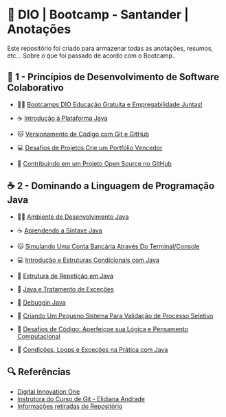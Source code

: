 # 📅 DIO | Bootcamp - Santander | Anotações

Este repositório foi criado para armazenar todas as anotações, resumos, etc... Sobre o que foi passado de acordo com o Bootcamp.

## 🧠 1 - Princípios de Desenvolvimento de Software Colaborativo

- 👨‍🎓 [Bootcamps DIO Educação Gratuita e Empregabilidade Juntas!](https://github.com/gustavocarmomendes/Bootcamp-Santander/blob/main/1%20-%20Princ%C3%ADpios%20de%20Desenvolvimento%20de%20Software%20Colaborativo/1%20-%20Bootcamps%20DIO%20Educa%C3%A7%C3%A3o%20Gratuita%20e%20Empregabilidade%20Juntas!.md)

- ☕ [Introdução à Plataforma Java](https://github.com/gustavocarmomendes/Bootcamp-Santander/blob/main/1%20-%20Princ%C3%ADpios%20de%20Desenvolvimento%20de%20Software%20Colaborativo/2%20-%20Introdu%C3%A7%C3%A3o%20%C3%A0%20Plataforma%20Java.md)

- 🐱 [Versionamento de Código com Git e GitHub](https://github.com/gustavocarmomendes/Bootcamp-Santander/blob/main/1%20-%20Princ%C3%ADpios%20de%20Desenvolvimento%20de%20Software%20Colaborativo/3%20-%20Versionamento%20de%20C%C3%B3digo%20com%20Git%20e%20GitHub.md)

- 💻 [Desafios de Projetos Crie um Portfólio Vencedor](https://github.com/gustavocarmomendes/Bootcamp-Santander/blob/main/1%20-%20Princ%C3%ADpios%20de%20Desenvolvimento%20de%20Software%20Colaborativo/4%20-%20Desafios%20de%20Projetos%20Crie%20um%20Portf%C3%B3lio%20Vencedor.md)

- 💼 [Contribuindo em um Projeto Open Source no GitHub](https://github.com/gustavocarmomendes/Bootcamp-Santander/blob/main/1%20-%20Princ%C3%ADpios%20de%20Desenvolvimento%20de%20Software%20Colaborativo/5%20-%20Contribuindo%20em%20um%20Projeto%20Open%20Source%20no%20GitHub.md)

## ☕ 2 - Dominando a Linguagem de Programação Java

- 👨‍🎓 [Ambiente de Desenvolvimento Java]()

- ☕ [Aprendendo a Sintaxe Java]()

- 🐱 [Simulando Uma Conta Bancária Através Do Terminal/Console]()

- 💻 [Introdução e Estruturas Condicionais com Java]()

- 💼 [Estrutura de Repetição em Java]()

- 💼 [Java e Tratamento de Exceções]()

- 💼 [Debuggin Java]()

- 💼 [Criando Um Pequeno Sistema Para Validação de Processo Seletivo]()

- 💼 [Desafios de Código: Aperfeiçoe sua Lógica e Pensamento Computacional]()

- 💼 [Condições, Loops e Exceções na Prática com Java]()


## 🔍 Referências
- [Digital Innovation One](https://www.dio.me)
- [Instrutora do Curso de Git - Elidiana Andrade](https://github.com/elidianaandrade)
- [Informações retiradas do Repositório](https://github.com/elidianaandrade/dio-curso-git-github)
